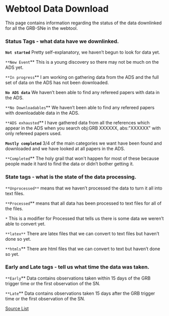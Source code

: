 # Webtool Data Download

This page contains information regarding the status of the data downlinked for all the GRB-SNe in the webtool. 

### Status Tags - what data have we downlinked.

**`Not started`** Pretty self-explanatory, we haven’t begun to look for data yet. 

`**New Event`** This is a young discovery so there may not be much on the ADS yet.

`**In progress`**  I am working on gathering data from the ADS and the full set of data on the ADS has not been downloaded. 

**`No ADS data`** We haven’t been able to find any refereed papers with data in the ADS.

`**No Downloadables`** We haven’t been able to find any refereed papers with downloadable data in the ADS.

`**ADS exhausted`** I have gathered data from all the references which appear in the ADS when you search obj:GRB XXXXXX, abs:"XXXXXX" with only refereed papers used.

**`Mostly completed`** 3/4 of the main categories we want have been found and downloaded and we have looked at all papers in the ADS.

`**Completed`** The holy grail that won't happen for most of these because people made it hard to find the data or didn’t bother getting it. 

### State tags - what is the state of the data processing.

`**Unprocessed**` means that we haven’t processed the data to turn it all into text files.

`**Processed`** means that all data has been processed to text files for all of the files.

`*` This is a modifier for Processed that tells us there is some data we weren’t able to convert yet.

`**latex**` There are latex files that we can convert to text files but haven’t done so yet.

`**htmls`** There are html files that we can convert to text but haven’t done so yet.

### Early and Late tags - tell us what time the data was taken.

`**Early`** Data contains observations taken within 15 days of the GRB trigger time or the first observation of the SN. 

`**Late`** Data contains observations taken 15 days after the GRB trigger time or the first observation of the SN. 

[Source List](Webtool%20Data%20Download%203ac60d50139d48f3a97df695e9383b0a/Source%20List%20c1f1bfea218c40e2a1267b9e69618838.csv)